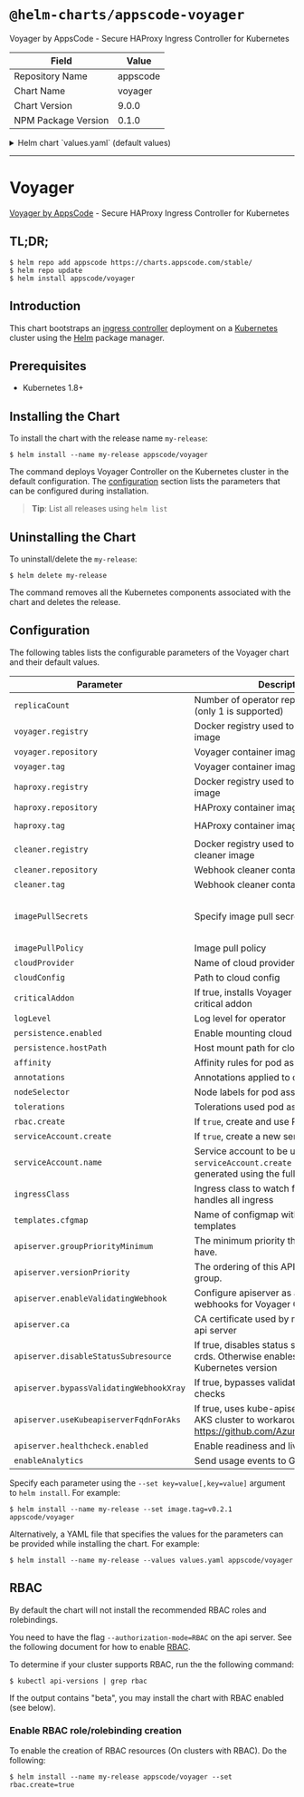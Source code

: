 # `@helm-charts/appscode-voyager`

Voyager by AppsCode - Secure HAProxy Ingress Controller for Kubernetes

| Field               | Value    |
| ------------------- | -------- |
| Repository Name     | appscode |
| Chart Name          | voyager  |
| Chart Version       | 9.0.0    |
| NPM Package Version | 0.1.0    |

<details>

<summary>Helm chart `values.yaml` (default values)</summary>

```yaml
##
## Voyager chart configuration
##
replicaCount: 1
# Docker registry containing Voyager & HAProxy images
voyager:
  registry: appscode
  repository: voyager
  tag: 9.0.0
haproxy:
  registry: appscode
  repository: haproxy
  tag: 1.9.2-9.0.0-alpine
cleaner:
  registry: appscode
  repository: kubectl
  tag: v1.11
## Optionally specify an array of imagePullSecrets.
## Secrets must be manually created in the namespace.
## ref: https://kubernetes.io/docs/concepts/containers/images/#specifying-imagepullsecrets-on-a-pod
##
# imagePullSecrets:
#   - name: myRegistryKeySecretName
## Specify a imagePullPolicy
## ref: http://kubernetes.io/docs/user-guide/images/#pre-pulling-images
##
imagePullPolicy: IfNotPresent
## Use cloud provider here.
cloudProvider:
## The path to the cloud provider configuration file. Empty string for no configuration file.
## ie. for azure use /etc/kubernetes/azure.json
cloudConfig: ''
## Installs voyager operator as critical addon
## https://kubernetes.io/docs/tasks/administer-cluster/guaranteed-scheduling-critical-addon-pods/
criticalAddon: false
## Log level for voyager
logLevel: 3
persistence:
  enabled: false
  hostPath: /etc/kubernetes

## Annotations passed to operator pod(s).
##
annotations: {}

## Node labels for pod assignment
## Ref: https://kubernetes.io/docs/user-guide/node-selection/
##
nodeSelector:
  beta.kubernetes.io/os: linux
  beta.kubernetes.io/arch: amd64

## Tolerations for pod assignment
## Ref: https://kubernetes.io/docs/concepts/configuration/taint-and-toleration/
##
tolerations: {}

## Affinity for pod assignment
## Ref: https://kubernetes.io/docs/concepts/configuration/assign-pod-node/#affinity-and-anti-affinity
##
affinity: {}

## Install Default RBAC roles and bindings
rbac:
  # Specifies whether RBAC resources should be created
  create: true

serviceAccount:
  # Specifies whether a ServiceAccount should be created
  create: true
  # The name of the ServiceAccount to use.
  # If not set and create is true, a name is generated using the fullname template
  name:

# this flag can be set to 'voyager' to handle only ingress
# with annotation kubernetes.io/ingress.class=voyager.
ingressClass:

apiserver:
  # groupPriorityMinimum is the minimum priority the group should have. Please see
  # https://github.com/kubernetes/kube-aggregator/blob/release-1.9/pkg/apis/apiregistration/v1beta1/types.go#L58-L64
  # for more information on proper values of this field.
  groupPriorityMinimum: 10000
  # versionPriority is the ordering of this API inside of the group. Please see
  # https://github.com/kubernetes/kube-aggregator/blob/release-1.9/pkg/apis/apiregistration/v1beta1/types.go#L66-L70
  # for more information on proper values of this field
  versionPriority: 15
  # enableValidatingWebhook is used to configure apiserver as ValidationWebhook for Voyager CRDs
  enableValidatingWebhook: true
  # CA certificate used by main Kubernetes api server
  ca: not-ca-cert
  # If true, disables status sub resource for crds.
  # Otherwise, enables status sub resource for Kubernetes version >= 1.11 and disables for other versions.
  disableStatusSubresource: false
  # If true, bypasses validating webhook xray checks
  bypassValidatingWebhookXray: false
  # If true, uses kube-apiserver FQDN for AKS cluster to workaround https://github.com/Azure/AKS/issues/522 (default true)
  useKubeapiserverFqdnForAks: true
  # healthcheck configures the readiness and liveliness probes for the operator pod.
  healthcheck:
    enabled: true

# Send usage events to Google Analytics
enableAnalytics: true

# Customization of templates
templates:
  # name of configmap with custom templates
  cfgmap:
```

</details>

---

# Voyager

[Voyager by AppsCode](https://github.com/appscode/voyager) - Secure HAProxy Ingress Controller for Kubernetes

## TL;DR;

```console
$ helm repo add appscode https://charts.appscode.com/stable/
$ helm repo update
$ helm install appscode/voyager
```

## Introduction

This chart bootstraps an [ingress controller](https://github.com/appscode/voyager) deployment on a [Kubernetes](http://kubernetes.io) cluster using the [Helm](https://helm.sh) package manager.

## Prerequisites

- Kubernetes 1.8+

## Installing the Chart

To install the chart with the release name `my-release`:

```console
$ helm install --name my-release appscode/voyager
```

The command deploys Voyager Controller on the Kubernetes cluster in the default configuration. The [configuration](#configuration) section lists the parameters that can be configured during installation.

> **Tip**: List all releases using `helm list`

## Uninstalling the Chart

To uninstall/delete the `my-release`:

```console
$ helm delete my-release
```

The command removes all the Kubernetes components associated with the chart and deletes the release.

## Configuration

The following tables lists the configurable parameters of the Voyager chart and their default values.

| Parameter                               | Description                                                                                                                   | Default                                                  |
| --------------------------------------- | ----------------------------------------------------------------------------------------------------------------------------- | -------------------------------------------------------- |
| `replicaCount`                          | Number of operator replicas to create (only 1 is supported)                                                                   | `1`                                                      |
| `voyager.registry`                      | Docker registry used to pull Voyager image                                                                                    | `appscode`                                               |
| `voyager.repository`                    | Voyager container image                                                                                                       | `voyager`                                                |
| `voyager.tag`                           | Voyager container image tag                                                                                                   | `9.0.0`                                                  |
| `haproxy.registry`                      | Docker registry used to pull HAProxy image                                                                                    | `appscode`                                               |
| `haproxy.repository`                    | HAProxy container image                                                                                                       | `haproxy`                                                |
| `haproxy.tag`                           | HAProxy container image tag                                                                                                   | `1.9.2-9.0.0-alpine`                                     |
| `cleaner.registry`                      | Docker registry used to pull Webhook cleaner image                                                                            | `appscode`                                               |
| `cleaner.repository`                    | Webhook cleaner container image                                                                                               | `kubectl`                                                |
| `cleaner.tag`                           | Webhook cleaner container image tag                                                                                           | `v1.11`                                                  |
| `imagePullSecrets`                      | Specify image pull secrets                                                                                                    | `nil` (does not add image pull secrets to deployed pods) |
| `imagePullPolicy`                       | Image pull policy                                                                                                             | `IfNotPresent`                                           |
| `cloudProvider`                         | Name of cloud provider                                                                                                        | `nil`                                                    |
| `cloudConfig`                           | Path to cloud config                                                                                                          | ``                                                       |
| `criticalAddon`                         | If true, installs Voyager operator as critical addon                                                                          | `false`                                                  |
| `logLevel`                              | Log level for operator                                                                                                        | `3`                                                      |
| `persistence.enabled`                   | Enable mounting cloud config                                                                                                  | `false`                                                  |
| `persistence.hostPath`                  | Host mount path for cloud config                                                                                              | `/etc/kubernetes`                                        |
| `affinity`                              | Affinity rules for pod assignment                                                                                             | `{}`                                                     |
| `annotations`                           | Annotations applied to operator pod(s)                                                                                        | `{}`                                                     |
| `nodeSelector`                          | Node labels for pod assignment                                                                                                | `{}`                                                     |
| `tolerations`                           | Tolerations used pod assignment                                                                                               | `{}`                                                     |
| `rbac.create`                           | If `true`, create and use RBAC resources                                                                                      | `true`                                                   |
| `serviceAccount.create`                 | If `true`, create a new service account                                                                                       | `true`                                                   |
| `serviceAccount.name`                   | Service account to be used. If not set and `serviceAccount.create` is `true`, a name is generated using the fullname template | ``                                                       |
| `ingressClass`                          | Ingress class to watch for. If empty, it handles all ingress                                                                  | ``                                                       |
| `templates.cfgmap`                      | Name of configmap with custom templates                                                                                       | ``                                                       |
| `apiserver.groupPriorityMinimum`        | The minimum priority the group should have.                                                                                   | 10000                                                    |
| `apiserver.versionPriority`             | The ordering of this API inside of the group.                                                                                 | 15                                                       |
| `apiserver.enableValidatingWebhook`     | Configure apiserver as adission webhooks for Voyager CRDs                                                                     | `true`                                                   |
| `apiserver.ca`                          | CA certificate used by main Kubernetes api server                                                                             | `not-ca-cert`                                            |
| `apiserver.disableStatusSubresource`    | If true, disables status sub resource for crds. Otherwise enables based on Kubernetes version                                 | `false`                                                  |
| `apiserver.bypassValidatingWebhookXray` | If true, bypasses validating webhook xray checks                                                                              | `false`                                                  |
| `apiserver.useKubeapiserverFqdnForAks`  | If true, uses kube-apiserver FQDN for AKS cluster to workaround https://github.com/Azure/AKS/issues/522                       | `true`                                                   |
| `apiserver.healthcheck.enabled`         | Enable readiness and liveliness probes                                                                                        | `true`                                                   |
| `enableAnalytics`                       | Send usage events to Google Analytics                                                                                         | `true`                                                   |

Specify each parameter using the `--set key=value[,key=value]` argument to `helm install`. For example:

```console
$ helm install --name my-release --set image.tag=v0.2.1 appscode/voyager
```

Alternatively, a YAML file that specifies the values for the parameters can be provided while
installing the chart. For example:

```console
$ helm install --name my-release --values values.yaml appscode/voyager
```

## RBAC

By default the chart will not install the recommended RBAC roles and rolebindings.

You need to have the flag `--authorization-mode=RBAC` on the api server. See the following document for how to enable [RBAC](https://kubernetes.io/docs/admin/authorization/rbac/).

To determine if your cluster supports RBAC, run the the following command:

```console
$ kubectl api-versions | grep rbac
```

If the output contains "beta", you may install the chart with RBAC enabled (see below).

### Enable RBAC role/rolebinding creation

To enable the creation of RBAC resources (On clusters with RBAC). Do the following:

```console
$ helm install --name my-release appscode/voyager --set rbac.create=true
```
